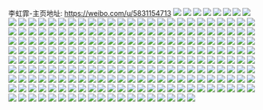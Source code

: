 李虹霏-主页地址: https://weibo.com/u/5831154713 
![](https://wx4.sinaimg.cn/mw2000/006mCVItly1h9dseggl9xj30u0140tng.jpg) 
![](https://wx4.sinaimg.cn/mw2000/006mCVItly1h9dseh0pebj30u01407dm.jpg) 
![](https://wx4.sinaimg.cn/mw2000/006mCVItly1h9dsehklnvj30u0140jzt.jpg) 
![](https://wx4.sinaimg.cn/mw2000/006mCVItly1h9dsely3xej30u0140qaj.jpg) 
![](https://wx4.sinaimg.cn/mw2000/006mCVItly1h9dseog8tuj30u0140150.jpg) 
![](https://wx4.sinaimg.cn/mw2000/006mCVItly1h9dsenqb9aj30u0140akv.jpg) 
![](https://wx4.sinaimg.cn/mw2000/006mCVItly1h9dsejd5mzj30u014044m.jpg) 
![](https://wx4.sinaimg.cn/mw2000/006mCVItly1h9dsekj6ukj30u0140dru.jpg) 
![](https://wx4.sinaimg.cn/mw2000/006mCVItly1h9dselb0psj30u014048u.jpg) 
![](https://wx4.sinaimg.cn/mw2000/006mCVItly1h9dsep7mjhj30u0140do4.jpg) 
![](https://wx4.sinaimg.cn/mw2000/006mCVItly1h6xtfmq6ppj32c03401kz.jpg) 
![](https://wx4.sinaimg.cn/mw2000/006mCVItly1h6xtfojvohj32c0340kjm.jpg) 
![](https://wx4.sinaimg.cn/mw2000/006mCVItly1h6xtfqcoz3j32c02c04qq.jpg) 
![](https://wx4.sinaimg.cn/mw2000/006mCVItly1h6xtfrnshuj32c02c0x6p.jpg) 
![](https://wx4.sinaimg.cn/mw2000/006mCVItly1h6xtftxp1bj31sc2dsb2a.jpg) 
![](https://wx4.sinaimg.cn/mw2000/006mCVItly1h5ofkv862yj31ho1zk1ky.jpg) 
![](https://wx4.sinaimg.cn/mw2000/006mCVItly1h5ofkzaz0tj31ej1vdb29.jpg) 
![](https://wx4.sinaimg.cn/mw2000/006mCVItly1h5ofl1n9f2j31o0280u0x.jpg) 
![](https://wx4.sinaimg.cn/mw2000/006mCVItly1h5erli0syjj30tu0tun2t.jpg) 
![](https://wx4.sinaimg.cn/mw2000/006mCVItly1h5erlvnm7pj32c02c04qq.jpg) 
![](https://wx4.sinaimg.cn/mw2000/006mCVItly1h51gv88vjhj31o0280npd.jpg) 
![](https://wx4.sinaimg.cn/mw2000/006mCVItly1h51gvg1nmej328b340b2d.jpg) 
![](https://wx4.sinaimg.cn/mw2000/006mCVItly1h51gvhhxatj32c0340b2a.jpg) 
![](https://wx4.sinaimg.cn/mw2000/006mCVItly1h2h2od7hmpj32c0340hdu.jpg) 
![](https://wx4.sinaimg.cn/mw2000/006mCVItly1h2h2oeoguwj32c0340qv5.jpg) 
![](https://wx4.sinaimg.cn/mw2000/006mCVItly1h2h2ohxqjej32c0340kjl.jpg) 
![](https://wx4.sinaimg.cn/mw2000/006mCVItly1h2h2og3ep3j32c0340u0y.jpg) 
![](https://wx4.sinaimg.cn/mw2000/006mCVItly1h2h2oe2kxwj32c0340npe.jpg) 
![](https://wx4.sinaimg.cn/mw2000/006mCVItly1h2h2ojfn1bj30zo0ltgph.jpg) 
![](https://wx4.sinaimg.cn/mw2000/006mCVItly1h2h2ojtox4j3218218b29.jpg) 
![](https://wx4.sinaimg.cn/mw2000/006mCVItly1h24wqnkl25j30u0140qbu.jpg) 
![](https://wx4.sinaimg.cn/mw2000/006mCVItly1h1ywiyhv7dj32c03407wi.jpg) 
![](https://wx4.sinaimg.cn/mw2000/006mCVItly1h1040tcacaj30u00u0dl4.jpg) 
![](https://wx4.sinaimg.cn/mw2000/006mCVItly1h1040tqtb9j30u00u0te5.jpg) 
![](https://wx4.sinaimg.cn/mw2000/006mCVItly1h0wmsm8yz6j31400u0qa5.jpg) 
![](https://wx4.sinaimg.cn/mw2000/006mCVItly1h0wmsnqn2qj30u0140wjz.jpg) 
![](https://wx4.sinaimg.cn/mw2000/006mCVItly1h0wmso2na4j30ku0rsacq.jpg) 
![](https://wx4.sinaimg.cn/mw2000/006mCVItly1h0wmsoi88vj30u00u0aeg.jpg) 
![](https://wx4.sinaimg.cn/mw2000/006mCVItly1h0wmsnaeifj30ku0rsn04.jpg) 
![](https://wx4.sinaimg.cn/mw2000/006mCVItly1h0hm206o31j30u00u0tcy.jpg) 
![](https://wx4.sinaimg.cn/mw2000/006mCVItly1h0hm20p6vkj31400u0gtx.jpg) 
![](https://wx4.sinaimg.cn/mw2000/006mCVItly1h0hm2256l6j30u0140n2z.jpg) 
![](https://wx4.sinaimg.cn/mw2000/006mCVItly1h0hm24uoppj30v90ni78r.jpg) 
![](https://wx4.sinaimg.cn/mw2000/006mCVItly1gw24l0uvtrj30u00u07bh.jpg) 
![](https://wx4.sinaimg.cn/mw2000/006mCVItly1gw24l2mcj7j30u00u0grd.jpg) 
![](https://wx4.sinaimg.cn/mw2000/006mCVItly1gtou5fhotaj60ku0rsmzt02.jpg) 
![](https://wx4.sinaimg.cn/mw2000/006mCVItly1gtou5h8rwaj60ku0rsad002.jpg) 
![](https://wx4.sinaimg.cn/mw2000/006mCVItly1gtou5hhzqzj60ku0rs41602.jpg) 
![](https://wx4.sinaimg.cn/mw2000/006mCVItly1gtbzehto9ij32c03401l0.jpg) 
![](https://wx4.sinaimg.cn/mw2000/006mCVItly1gtbzeesgyuj32c03404qs.jpg) 
![](https://wx4.sinaimg.cn/mw2000/006mCVItly1gtbzejm4w7j32c034bkjm.jpg) 
![](https://wx4.sinaimg.cn/mw2000/006mCVItly1gta7h8t3hnj32c0340x6q.jpg) 
![](https://wx4.sinaimg.cn/mw2000/006mCVItly1gt8pj4hxcnj61o01oeb2902.jpg) 
![](https://wx4.sinaimg.cn/mw2000/006mCVItly1gt8pj6cfpdj32c02c07wi.jpg) 
![](https://wx4.sinaimg.cn/mw2000/006mCVItly1gt8pjb7wfoj33402c0u0y.jpg) 
![](https://wx4.sinaimg.cn/mw2000/006mCVItly1gt8pk42vbbj32c0340qv7.jpg) 
![](https://wx4.sinaimg.cn/mw2000/006mCVItly1gt8pklzqkhj32c034b7wj.jpg) 
![](https://wx4.sinaimg.cn/mw2000/006mCVItly1gt8pkrwjr5j31sc2dshdu.jpg) 
![](https://wx4.sinaimg.cn/mw2000/006mCVItly1gt0im87m6sj30u00u0jx8.jpg) 
![](https://wx4.sinaimg.cn/mw2000/006mCVItly1gt0im7qc2tj30u00u046g.jpg) 
![](https://wx4.sinaimg.cn/mw2000/006mCVItly1gt0im9hibvj30u00u0jwb.jpg) 
![](https://wx4.sinaimg.cn/mw2000/006mCVItly1gt0im8nuctj30u00u0n2x.jpg) 
![](https://wx4.sinaimg.cn/mw2000/006mCVItly1gt0im9z4izj31400u0n4i.jpg) 
![](https://wx4.sinaimg.cn/mw2000/006mCVItly1gt0ima9h8hj30u00u0gvt.jpg) 
![](https://wx4.sinaimg.cn/mw2000/006mCVItly1gt0imawi5rj30u0140tfe.jpg) 
![](https://wx4.sinaimg.cn/mw2000/006mCVItly1gt0imbn1a6j30u00u0n2s.jpg) 
![](https://wx4.sinaimg.cn/mw2000/006mCVItly1gt0imcd2r7j31sy0u014g.jpg) 
![](https://wx4.sinaimg.cn/mw2000/006mCVItly1gs8rglx7zpj30tw13vq7f.jpg) 
![](https://wx4.sinaimg.cn/mw2000/006mCVItly1gs8rgm9bafj60u0140wo602.jpg) 
![](https://wx4.sinaimg.cn/mw2000/006mCVItly1gs8rgn2qe8j30u00u0wlp.jpg) 
![](https://wx4.sinaimg.cn/mw2000/006mCVItly1gs8rgno02zj31400u0dqd.jpg) 
![](https://wx4.sinaimg.cn/mw2000/006mCVItly1gs8rgl7yb6j30u0140ahi.jpg) 
![](https://wx4.sinaimg.cn/mw2000/006mCVItly1gs8rgmpecqj30u00u07eg.jpg) 
![](https://wx4.sinaimg.cn/mw2000/006mCVItly1gs8rgo1ysvj30u0140466.jpg) 
![](https://wx4.sinaimg.cn/mw2000/006mCVItly1gs8rgpb2pdj31400u07d1.jpg) 
![](https://wx4.sinaimg.cn/mw2000/006mCVItly1gs8rgqc50xj31400u07d8.jpg) 
![](https://wx4.sinaimg.cn/mw2000/006mCVItly1gs8rgqn7hnj31400u047a.jpg) 
![](https://wx4.sinaimg.cn/mw2000/006mCVItly1gs8rgqyjmsj30u0140qd3.jpg) 
![](https://wx4.sinaimg.cn/mw2000/006mCVItly1gs30in3106j315s0vc1kx.jpg) 
![](https://wx4.sinaimg.cn/mw2000/006mCVItly1gs30ino1v4j32c02c0txf.jpg) 
![](https://wx4.sinaimg.cn/mw2000/006mCVItly1gs30ipzs01j32801o0qv7.jpg) 
![](https://wx4.sinaimg.cn/mw2000/006mCVItly1gs30ir9w1ij32c0340x6p.jpg) 
![](https://wx4.sinaimg.cn/mw2000/006mCVItly1gs30iwucktj32c02c0e81.jpg) 
![](https://wx4.sinaimg.cn/mw2000/006mCVItly1gs30iv23y8j32c0340u13.jpg) 
![](https://wx4.sinaimg.cn/mw2000/006mCVItly1gs30kp7qbwj32c0340u0x.jpg) 
![](https://wx4.sinaimg.cn/mw2000/006mCVItly1gs30kqvac6j32801o0e81.jpg) 
![](https://wx4.sinaimg.cn/mw2000/006mCVItly1gs30knug06j32c0340qvc.jpg) 
![](https://wx4.sinaimg.cn/mw2000/006mCVItly1grwjgvv51uj30u00u0akk.jpg) 
![](https://wx4.sinaimg.cn/mw2000/006mCVItly1grwjgwqkgsj31400u0wqo.jpg) 
![](https://wx4.sinaimg.cn/mw2000/006mCVItly1grwjgx64j2j30u00u0jxl.jpg) 
![](https://wx4.sinaimg.cn/mw2000/006mCVItly1grwjgxhz7hj30u00u0qb3.jpg) 
![](https://wx4.sinaimg.cn/mw2000/006mCVItly1grwjgxwvnlj60u0140k0102.jpg) 
![](https://wx4.sinaimg.cn/mw2000/006mCVItly1grwjgzqdlbj30u00u0gsk.jpg) 
![](https://wx4.sinaimg.cn/mw2000/006mCVItly1grwjgychxgj30u00u0k5u.jpg) 
![](https://wx4.sinaimg.cn/mw2000/006mCVItly1grwjgynmb7j30u00u0gtt.jpg) 
![](https://wx4.sinaimg.cn/mw2000/006mCVItly1grwjgz2r12j30u00u0jwn.jpg) 
![](https://wx4.sinaimg.cn/mw2000/006mCVItly1grjftk3pnxj30u10u0n5y.jpg) 
![](https://wx4.sinaimg.cn/mw2000/006mCVItly1grjftoi1iuj60u00u045q02.jpg) 
![](https://wx4.sinaimg.cn/mw2000/006mCVItly1grjftm4xd6j30u00u0aeo.jpg) 
![](https://wx4.sinaimg.cn/mw2000/006mCVItly1grjftj5pncj30u0150tsw.jpg) 
![](https://wx4.sinaimg.cn/mw2000/006mCVItly1grjftmz4vyj30u0140ag2.jpg) 
![](https://wx4.sinaimg.cn/mw2000/006mCVItly1grjftlexdpj30u0140nc4.jpg) 
![](https://wx4.sinaimg.cn/mw2000/006mCVItly1grjftpseizj30u00u0459.jpg) 
![](https://wx4.sinaimg.cn/mw2000/006mCVItly1grjftt6iwjj30u01401ag.jpg) 
![](https://wx4.sinaimg.cn/mw2000/006mCVItly1grjftr4n6gj30u00u0dmw.jpg) 
![](https://wx4.sinaimg.cn/mw2000/006mCVItly1gprnchkgynj31400u010q.jpg) 
![](https://wx4.sinaimg.cn/mw2000/006mCVItly1gprncgtsuqj30u00u0n7q.jpg) 
![](https://wx4.sinaimg.cn/mw2000/006mCVItly1gprnci8v6ij30u00u0jze.jpg) 
![](https://wx4.sinaimg.cn/mw2000/006mCVItly1gprnciviq3j30u00u0qaa.jpg) 
![](https://wx4.sinaimg.cn/mw2000/006mCVItly1gprncjjqtcj30u00u0qao.jpg) 
![](https://wx4.sinaimg.cn/mw2000/006mCVItly1gprnck4htij30u00u0tej.jpg) 
![](https://wx4.sinaimg.cn/mw2000/006mCVItly1gprnclgk9mj31400u0dpk.jpg) 
![](https://wx4.sinaimg.cn/mw2000/006mCVItly1gprnclxkdlj30u00u0gq9.jpg) 
![](https://wx4.sinaimg.cn/mw2000/006mCVItly1gprnckqg87j30u00u07aq.jpg) 
![](https://wx4.sinaimg.cn/mw2000/006mCVItly1gnojlr32raj30u01sz1l0.jpg) 
![](https://wx4.sinaimg.cn/mw2000/006mCVItly1gnojlvtz6gj30u01szx6s.jpg) 
![](https://wx4.sinaimg.cn/mw2000/006mCVItly1gnknp39styj31o02807wh.jpg) 
![](https://wx4.sinaimg.cn/mw2000/006mCVItly1gnknp3w5grj322o341npd.jpg) 
![](https://wx4.sinaimg.cn/mw2000/006mCVItly1gnknp4ji4nj31o0280hdt.jpg) 
![](https://wx4.sinaimg.cn/mw2000/006mCVItly1gnf4lbxomxj32c02c0wpa.jpg) 
![](https://wx4.sinaimg.cn/mw2000/006mCVItly1gnf4ld3hxmj32c02c04qp.jpg) 
![](https://wx4.sinaimg.cn/mw2000/006mCVItly1gndxf3jq2nj30sz0sz12f.jpg) 
![](https://wx4.sinaimg.cn/mw2000/006mCVItly1gnajx5mta4j30v91vokjm.jpg) 
![](https://wx4.sinaimg.cn/mw2000/006mCVItly1gnajx7fs7lj30v91vob2b.jpg) 
![](https://wx4.sinaimg.cn/mw2000/006mCVItly1gn5z4dwlyxj31o0280b29.jpg) 
![](https://wx4.sinaimg.cn/mw2000/006mCVItly1gn5z4elqigj31o0280kjl.jpg) 
![](https://wx4.sinaimg.cn/mw2000/006mCVItly1gn5z4fp8ooj31o0280e81.jpg) 
![](https://wx4.sinaimg.cn/mw2000/006mCVItly1gn4r3zfqqpj32801o0npd.jpg) 
![](https://wx4.sinaimg.cn/mw2000/006mCVItly1gn4r3zqm7sj30u00u0whg.jpg) 
![](https://wx4.sinaimg.cn/mw2000/006mCVItly1gn4r42tddxj32c02c04qp.jpg) 
![](https://wx4.sinaimg.cn/mw2000/006mCVItly1gn4r3xh690j32c02c01kx.jpg) 
![](https://wx4.sinaimg.cn/mw2000/006mCVItly1gn4r44t3y3j32c02c0b29.jpg) 
![](https://wx4.sinaimg.cn/mw2000/006mCVItly1gn4r46ubkjj32c02c0e81.jpg) 
![](https://wx4.sinaimg.cn/mw2000/006mCVItly1gn4r49mdqqj32c02c04qp.jpg) 
![](https://wx4.sinaimg.cn/mw2000/006mCVItly1gn4r413mo6j32c02c0x4d.jpg) 
![](https://wx4.sinaimg.cn/mw2000/006mCVItly1gn4r4bo3tgj32c02c01kx.jpg) 
![](https://wx4.sinaimg.cn/mw2000/006mCVItly1gmv7lck28pj33402c01ky.jpg) 
![](https://wx4.sinaimg.cn/mw2000/006mCVItly1gmv7ilo7hqj30u00u01a7.jpg) 
![](https://wx4.sinaimg.cn/mw2000/006mCVItly1gmtw7d6gb5j30u00u0wlq.jpg) 
![](https://wx4.sinaimg.cn/mw2000/006mCVItly1gmsrskua4xj30u00u0afe.jpg) 
![](https://wx4.sinaimg.cn/mw2000/006mCVItly1gmpjked1ehj318g18gn2f.jpg) 
![](https://wx4.sinaimg.cn/mw2000/006mCVItly1gmpjkf51mkj30ps0jcjwx.jpg) 
![](https://wx4.sinaimg.cn/mw2000/006mCVItly1gmpjkgo07bj33402c0hdt.jpg) 
![](https://wx4.sinaimg.cn/mw2000/006mCVItly1gmj2dnhahoj30u0140wvh.jpg) 
![](https://wx4.sinaimg.cn/mw2000/006mCVItly1gmj2dnvytvj30u00u0n7f.jpg) 
![](https://wx4.sinaimg.cn/mw2000/006mCVItly1gmj2dobxi6j30u00u0tip.jpg) 
![](https://wx4.sinaimg.cn/mw2000/006mCVItly1gmbr6nlwa4j30u00u0doi.jpg) 
![](https://wx4.sinaimg.cn/mw2000/006mCVItly1gmbr6o70quj30u00u0477.jpg) 
![](https://wx4.sinaimg.cn/mw2000/006mCVItly1gm3wc4bgxpj30u00u0dpv.jpg) 
![](https://wx4.sinaimg.cn/mw2000/006mCVItly1gm3wc4n0kuj30u00u0tdi.jpg) 
![](https://wx4.sinaimg.cn/mw2000/006mCVItly1gm2eacbn2lj30v91vodrg.jpg) 
![](https://wx4.sinaimg.cn/mw2000/006mCVItly1glt151iswrj30u00u0grn.jpg) 
![](https://wx4.sinaimg.cn/mw2000/006mCVItly1glt1523lcrj30u00u076q.jpg) 
![](https://wx4.sinaimg.cn/mw2000/006mCVItly1glrtdlaja5j30u00u0wo1.jpg) 
![](https://wx4.sinaimg.cn/mw2000/006mCVItly1glrtdlo8fij30u00u011l.jpg) 
![](https://wx4.sinaimg.cn/mw2000/006mCVItly1glrtdmp1xzj30u00u0q6t.jpg) 
![](https://wx4.sinaimg.cn/mw2000/006mCVItly1glrtdm65e1j30u0140h2u.jpg) 
![](https://wx4.sinaimg.cn/mw2000/006mCVItly1glqwso7s08j30u00u0q8d.jpg) 
![](https://wx4.sinaimg.cn/mw2000/006mCVItly1glptqywgrcj30u00u0tfw.jpg) 
![](https://wx4.sinaimg.cn/mw2000/006mCVItly1glptr0oednj31400u017c.jpg) 
![](https://wx4.sinaimg.cn/mw2000/006mCVItly1glgpj00tk3j32c02c0e81.jpg) 
![](https://wx4.sinaimg.cn/mw2000/006mCVItly1glgpixg50hj32c02c0b29.jpg) 
![](https://wx4.sinaimg.cn/mw2000/006mCVItly1glgpckpb84j32801o04qq.jpg) 
![](https://wx4.sinaimg.cn/mw2000/006mCVItly1glgpcmpxgbj32801o04qq.jpg) 
![](https://wx4.sinaimg.cn/mw2000/006mCVItly1glekhz6a38j31j02pse81.jpg) 
![](https://wx4.sinaimg.cn/mw2000/006mCVItly1glekhzx9mqj31j02pse81.jpg) 
![](https://wx4.sinaimg.cn/mw2000/006mCVItly1gleki0lwzgj31j02psb29.jpg) 
![](https://wx4.sinaimg.cn/mw2000/006mCVItly1gleki1bqayj31j02psb29.jpg) 
![](https://wx4.sinaimg.cn/mw2000/006mCVItly1gkzlhurleyj30u0140wp2.jpg) 
![](https://wx4.sinaimg.cn/mw2000/006mCVItly1gky8oawngoj30u013yn62.jpg) 
![](https://wx4.sinaimg.cn/mw2000/006mCVItly1gky8oa32dcj30u014049g.jpg) 
![](https://wx4.sinaimg.cn/mw2000/006mCVItly1gky8of8sraj30v91vo4qr.jpg) 
![](https://wx4.sinaimg.cn/mw2000/006mCVItly1gkucv4h3brj30u00u0dp9.jpg) 
![](https://wx4.sinaimg.cn/mw2000/006mCVItly1gkkeeuy3rgj30u00u0wk2.jpg) 
![](https://wx4.sinaimg.cn/mw2000/006mCVItly1gkkeey521yj30u00u07do.jpg) 
![](https://wx4.sinaimg.cn/mw2000/006mCVItly1gkkeezt0c9j30u00u0doo.jpg) 
![](https://wx4.sinaimg.cn/mw2000/006mCVItly1gkkef22sm4j30u00u048u.jpg) 
![](https://wx4.sinaimg.cn/mw2000/006mCVItly1gkkef325t6j30u00u0ah6.jpg) 
![](https://wx4.sinaimg.cn/mw2000/006mCVItly1gkkef40wnvj30u00u0qa3.jpg) 
![](https://wx4.sinaimg.cn/mw2000/006mCVItly1gkkef5edt4j30u00u0137.jpg) 
![](https://wx4.sinaimg.cn/mw2000/006mCVItly1gkkef6si6zj30u00u07ej.jpg) 
![](https://wx4.sinaimg.cn/mw2000/006mCVItly1gkkef865v0j30u00u0afs.jpg) 
![](https://wx4.sinaimg.cn/mw2000/006mCVItly1gkilsvtzopj31400u016j.jpg) 
![](https://wx4.sinaimg.cn/mw2000/006mCVItly1gkilsw95hgj30u00u047e.jpg) 
![](https://wx4.sinaimg.cn/mw2000/006mCVItly1gkilsv6xyjj31400u00zm.jpg) 
![](https://wx4.sinaimg.cn/mw2000/006mCVItly1gkilswy34qj31400u0aon.jpg) 
![](https://wx4.sinaimg.cn/mw2000/006mCVItly1gkfcxddwiej30u00u0n5j.jpg) 
![](https://wx4.sinaimg.cn/mw2000/006mCVItly1gkfcxce8n1j30u00u0drh.jpg) 
![](https://wx4.sinaimg.cn/mw2000/006mCVItly1gkfcxe609jj30u00u0qa2.jpg) 
![](https://wx4.sinaimg.cn/mw2000/006mCVItly1gk8kdwwusqj30u00u0jzg.jpg) 
![](https://wx4.sinaimg.cn/mw2000/006mCVItly1gk8kdxk96gj30u00u07cq.jpg) 
![](https://wx4.sinaimg.cn/mw2000/006mCVItly1gjvtjg8ba7j31400u0n9g.jpg) 
![](https://wx4.sinaimg.cn/mw2000/006mCVItly1gjr8zncfq2j30u00u07dr.jpg) 
![](https://wx4.sinaimg.cn/mw2000/006mCVItly1ggbm7ojnp9j31900u0doh.jpg) 
![](https://wx4.sinaimg.cn/mw2000/006mCVItly1ggbm7n8b5hj30u00u0n5u.jpg) 
![](https://wx4.sinaimg.cn/mw2000/006mCVItly1ggbm7oy1hlj30mi0migpd.jpg) 
![](https://wx4.sinaimg.cn/mw2000/006mCVItly1gfrimxrkabj30u00u0jws.jpg) 
![](https://wx4.sinaimg.cn/mw2000/006mCVItly1gfrimyfqxqj31400u0tjo.jpg) 
![](https://wx4.sinaimg.cn/mw2000/006mCVItly1gfjeewcs2wj30u01sy45j.jpg) 
![](https://wx4.sinaimg.cn/mw2000/006mCVItly1gfeuk9wlhij30u0140qfj.jpg) 
![](https://wx4.sinaimg.cn/mw2000/006mCVItly1gf9205tilvj32c02c07wh.jpg) 
![](https://wx4.sinaimg.cn/mw2000/006mCVItly1gf3og9ea4ej30u00u0tm0.jpg) 
![](https://wx4.sinaimg.cn/mw2000/006mCVItly1gf3gg7of3tj31s02o0qv5.jpg) 
![](https://wx4.sinaimg.cn/mw2000/006mCVItly1gexnnm999nj31o01o04qp.jpg) 
![](https://wx4.sinaimg.cn/mw2000/006mCVItly1gewa20zqo3j31o01o0kjm.jpg) 
![](https://wx4.sinaimg.cn/mw2000/006mCVItly1gewa3pquh5j32c02c0kjm.jpg) 
![](https://wx4.sinaimg.cn/mw2000/006mCVItly1gegh2tj9pzj31o01o0kjl.jpg) 
![](https://wx4.sinaimg.cn/mw2000/006mCVItly1gegh50vhfhj30u00u0npd.jpg) 
![](https://wx4.sinaimg.cn/mw2000/006mCVItly1gegh56st5rj31hc0u0wru.jpg) 
![](https://wx4.sinaimg.cn/mw2000/006mCVItly1gegh61nhq7j32c02c0npe.jpg) 
![](https://wx4.sinaimg.cn/mw2000/006mCVItly1ge83uiamqyj31o01o0b2a.jpg) 
![](https://wx4.sinaimg.cn/mw2000/006mCVItly1ge1patybraj30u00u0kjl.jpg) 
![](https://wx4.sinaimg.cn/mw2000/006mCVItly1ge1paxnk0nj30u00u01ky.jpg) 
![](https://wx4.sinaimg.cn/mw2000/006mCVItly1ge1pb4xf3jj30u00u0b29.jpg) 
![](https://wx4.sinaimg.cn/mw2000/006mCVItly1ge1pba40g8j31o01o04qq.jpg) 
![](https://wx4.sinaimg.cn/mw2000/006mCVItly1ge1pb0mlekj30u00u0b29.jpg) 
![](https://wx4.sinaimg.cn/mw2000/006mCVItly1ge1pbo1gzij30u00u07wh.jpg) 
![](https://wx4.sinaimg.cn/mw2000/006mCVItly1ge1pbgk31tj30u00u0kjl.jpg) 
![](https://wx4.sinaimg.cn/mw2000/006mCVItly1ge1pbw5qvjj31o01o0e82.jpg) 
![](https://wx4.sinaimg.cn/mw2000/006mCVItly1ge1pbk0it7j30u00u0hdt.jpg) 
![](https://wx4.sinaimg.cn/mw2000/006mCVItly1ge1oybmdyij31o01o0x6p.jpg) 
![](https://wx4.sinaimg.cn/mw2000/006mCVItly1ge1oyhcphgj32bx2bxb2a.jpg) 
![](https://wx4.sinaimg.cn/mw2000/006mCVItly1ge1oyi62rtj30u0140ac3.jpg) 
![](https://wx4.sinaimg.cn/mw2000/006mCVItly1ge1oyml7cuj316o16mkjl.jpg) 
![](https://wx4.sinaimg.cn/mw2000/006mCVItly1ge1oyvzsd0j31o01o0hdu.jpg) 
![](https://wx4.sinaimg.cn/mw2000/006mCVItly1ge1oz0qhfsj30u00u0b29.jpg) 
![](https://wx4.sinaimg.cn/mw2000/006mCVItly1gc63cegx2ij32c02c0b2a.jpg) 
